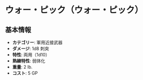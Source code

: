 # ウォー・ピック（ウォー・ピック）

## 基本情報
- **カテゴリー**: 軍用近接武器
- **ダメージ**: 1d8 刺突
- **特性**: 両用（1d10）
- **熟練特性**: 弱体化
- **重量**: 2 lb.
- **コスト**: 5 GP
